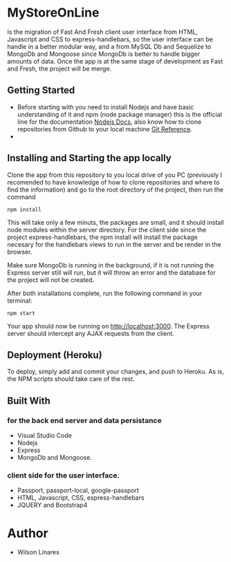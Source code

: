 # MyStoreOnLine
Is the migration of Fast And Fresh client user interface from HTML, Javascript and CSS to express-handlebars, so the user interface can be handle in a better modular way, and a from MySQL Db and Sequelize to MongoDb and Mongoose since MongoDb is better to handle bigger amounts of data. Once the app is at the same stage of development as Fast and Fresh, the project will be merge.

## Getting Started
* Before starting with you need to install Nodejs and have basic understanding of it and npm (node package manager) this is the official line for the documentation [Nodejs Docs](https://nodejs.org/en/docs/), also know how to clone repositories from Github to your local machine [Git Reference](https://www.git-scm.com/docs). 
* 

## Installing and Starting the app locally

Clone the app from this repository to you local drive of you PC (previously I recomended to have knowledge of how to clone repositories and where to find the information) and go to the root directory of the project, then run the command

```
npm install
```
This will take only a few minuts, the packages are small, and it should install node modules within the server directory. For the client side since the project express-handlebars, the npm install will install the package necesary for the handlebars views to run in the server and be render in the browser.

Make sure MongoDb is running in the background, if it is not running the Express server still will run, but it will throw an error and the database for the project will not be created.

After both installations complete, run the following command in your terminal:

```
npm start
```

Your app should now be running on <http://localhost:3000>. The Express server should intercept any AJAX requests from the client.

## Deployment (Heroku)

To deploy, simply add and commit your changes, and push to Heroku. As is, the NPM scripts should take care of the rest.

## Built With

### for the back end server and data persistance
* Visual Studio Code
* Nodejs 
* Express 
* MongoDb and Mongoose. 

### client side for the user interface.
* Passport, passport-local, google-passport 
* HTML, Javascript, CSS, espress-handlebars
* JQUERY and Bootstrap4

# Author
* Wilson Linares 
